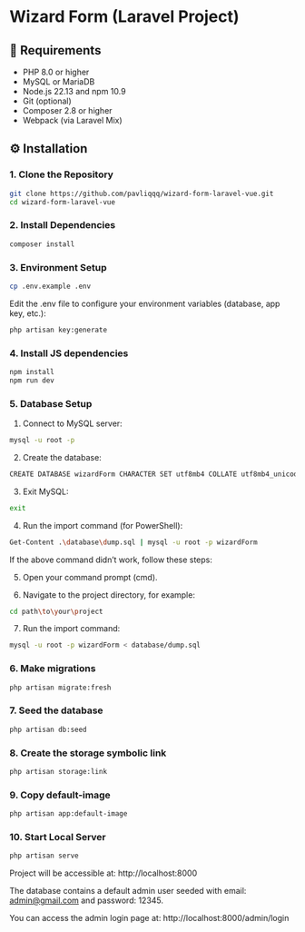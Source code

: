 # Wizard Form (Laravel Project)

## 🧰 Requirements

- PHP 8.0 or higher
- MySQL or MariaDB
- Node.js 22.13 and npm 10.9
- Git (optional)
- Composer 2.8 or higher
- Webpack (via Laravel Mix)

## ⚙️ Installation

### 1. Clone the Repository

```bash
git clone https://github.com/pavliqqq/wizard-form-laravel-vue.git
cd wizard-form-laravel-vue
```

### 2. Install Dependencies

```bash
composer install
```

### 3. Environment Setup

```bash
cp .env.example .env
```

Edit the .env file to configure your environment variables (database, app key, etc.):

```bash
php artisan key:generate
```

### 4. Install JS dependencies

```bash
npm install
npm run dev
```

### 5. Database Setup

1. Connect to MySQL server:

```bash
mysql -u root -p
```

2. Create the database:

```bash
CREATE DATABASE wizardForm CHARACTER SET utf8mb4 COLLATE utf8mb4_unicode_ci;
```

3. Exit MySQL:

```bash
exit
```

4. Run the import command (for PowerShell):

```bash
Get-Content .\database\dump.sql | mysql -u root -p wizardForm
```

If the above command didn’t work, follow these steps:

5. Open your command prompt (cmd).

6. Navigate to the project directory, for example:

```bash
cd path\to\your\project
```

7. Run the import command:

```bash
mysql -u root -p wizardForm < database/dump.sql
```

### 6. Make migrations

```bash
php artisan migrate:fresh
```

### 7. Seed the database

```bash
php artisan db:seed
```

### 8. Create the storage symbolic link

```bash
php artisan storage:link
```

### 9. Copy default-image

```bash
php artisan app:default-image
```

### 10. Start Local Server

```bash
php artisan serve
```

Project will be accessible at:
http://localhost:8000

The database contains a default admin user seeded
with email: admin@gmail.com and password: 12345.

You can access the admin login page at:
http://localhost:8000/admin/login

